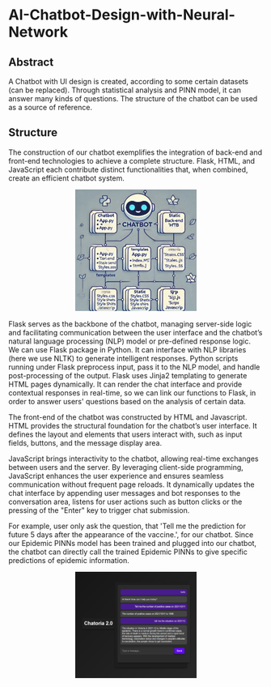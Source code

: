 # AI-Chatbot-Design-with-Neural-Network
## Abstract
A Chatbot with UI design is created, according to some certain datasets (can be replaced). Through statistical analysis and PINN model, it can answer many kinds of questions. The structure of the chatbot can be used as a source of reference.

## Structure
The construction of our chatbot exemplifies the integration of back-end and front-end technologies to achieve a complete structure. Flask, HTML, and JavaScript each contribute distinct functionalities that, when combined, create an efficient chatbot system.

<div align=center>
<img src="https://github.com/Seailvia/AI-Chatbot-Design-with-Neural-Network/blob/main/Images%20for%20Readme/chatbot.png" width="240" height="240">
</div>

Flask serves as the backbone of the chatbot, managing server-side logic and facilitating communication between the user interface and the chatbot’s natural language processing (NLP) model or pre-defined response logic. We can use Flask package in Python. It can interface with NLP libraries (here we use NLTK) to generate intelligent responses. Python scripts running under Flask preprocess input, pass it to the NLP model, and handle post-processing of the output. Flask uses Jinja2 templating to generate HTML pages dynamically. It can render the chat interface and provide contextual responses in real-time, so we can link our functions to Flask, in order to answer users' questions based on the analysis of certain data.

The front-end of the chatbot was constructed by HTML and Javascript. HTML provides the structural foundation for the chatbot’s user interface. It defines the layout and elements that users interact with, such as input fields, buttons, and the message display area.

JavaScript brings interactivity to the chatbot, allowing real-time exchanges between users and the server. By leveraging client-side programming, JavaScript enhances the user experience and ensures seamless communication without frequent page reloads. It dynamically updates the chat interface by appending user messages and bot responses to the conversation area, listens for user actions such as button clicks or the pressing of the "Enter" key to trigger chat submission.

For example, user only ask the question, that 'Tell me the prediction for future 5 days after the appearance of the vaccine.', for our chatbot. Since our Epidemic PINNs model has been trained and plugged into our chatbot, the chatbot can directly call the trained Epidemic PINNs to give specific predictions of epidemic information.

<div align=center>
<img src="https://github.com/Seailvia/AI-Chatbot-Design-with-Neural-Network/blob/main/Images%20for%20Readme/UI.png" width="240" height="210">
</div>

